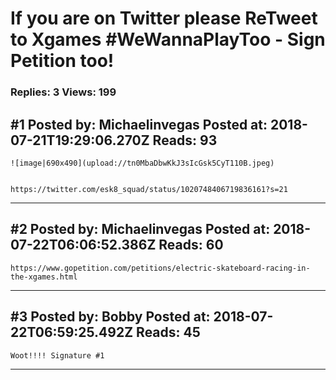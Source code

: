 # If you are on Twitter please ReTweet to Xgames #WeWannaPlayToo - Sign Petition too!

### Replies: 3 Views: 199

## \#1 Posted by: Michaelinvegas Posted at: 2018-07-21T19:29:06.270Z Reads: 93

```
![image|690x490](upload://tn0MbaDbwKkJ3sIcGsk5CyT110B.jpeg)


https://twitter.com/esk8_squad/status/1020748406719836161?s=21
```

---
## \#2 Posted by: Michaelinvegas Posted at: 2018-07-22T06:06:52.386Z Reads: 60

```
https://www.gopetition.com/petitions/electric-skateboard-racing-in-the-xgames.html
```

---
## \#3 Posted by: Bobby Posted at: 2018-07-22T06:59:25.492Z Reads: 45

```
Woot!!!! Signature #1
```

---
